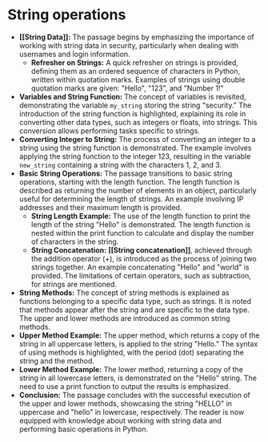 # String operations

- **[[String Data]]:** The passage begins by emphasizing the importance of working with string data in security, particularly when dealing with usernames and login information.
	- **Refresher on Strings:** A quick refresher on strings is provided, defining them as an ordered sequence of characters in Python, written within quotation marks. Examples of strings using double quotation marks are given: "Hello", "123", and "Number 1!"
- **Variables and String Function:** The concept of variables is revisited, demonstrating the variable `my_string` storing the string "security." The introduction of the string function is highlighted, explaining its role in converting other data types, such as integers or floats, into strings. This conversion allows performing tasks specific to strings.
- **Converting Integer to String:** The process of converting an integer to a string using the string function is demonstrated. The example involves applying the string function to the integer 123, resulting in the variable `new_string` containing a string with the characters 1, 2, and 3.
- **Basic String Operations:** The passage transitions to basic string operations, starting with the length function. The length function is described as returning the number of elements in an object, particularly useful for determining the length of strings. An example involving IP addresses and their maximum length is provided.
	- **String Length Example:** The use of the length function to print the length of the string "Hello" is demonstrated. The length function is nested within the print function to calculate and display the number of characters in the string.
	- **String Concatenation:** **[[String concatenation]]**, achieved through the addition operator (+), is introduced as the process of joining two strings together. An example concatenating "Hello" and "world" is provided. The limitations of certain operators, such as subtraction, for strings are mentioned.
- **String Methods:** The concept of string methods is explained as functions belonging to a specific data type, such as strings. It is noted that methods appear after the string and are specific to the data type. The upper and lower methods are introduced as common string methods.
- **Upper Method Example:** The upper method, which returns a copy of the string in all uppercase letters, is applied to the string "Hello." The syntax of using methods is highlighted, with the period (dot) separating the string and the method.
- **Lower Method Example:** The lower method, returning a copy of the string in all lowercase letters, is demonstrated on the "Hello" string. The need to use a print function to output the results is emphasized.
- **Conclusion:** The passage concludes with the successful execution of the upper and lower methods, showcasing the string "HELLO" in uppercase and "hello" in lowercase, respectively. The reader is now equipped with knowledge about working with string data and performing basic operations in Python.

